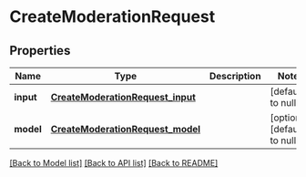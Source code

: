 # CreateModerationRequest
## Properties

| Name | Type | Description | Notes |
|------------ | ------------- | ------------- | -------------|
| **input** | [**CreateModerationRequest_input**](CreateModerationRequest_input.md) |  | [default to null] |
| **model** | [**CreateModerationRequest_model**](CreateModerationRequest_model.md) |  | [optional] [default to null] |

[[Back to Model list]](../README.md#documentation-for-models) [[Back to API list]](../README.md#documentation-for-api-endpoints) [[Back to README]](../README.md)

